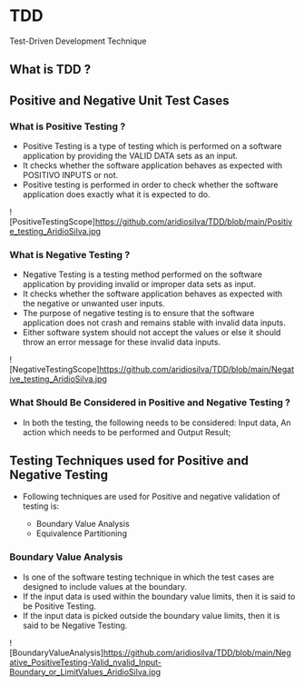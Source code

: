 # TDD
Test-Driven Development Technique

## What is TDD ?



## Positive and Negative Unit Test Cases

### What is Positive Testing ?

- Positive Testing is a type of testing which is performed on a software application by providing the VALID DATA sets as an input. 
- It checks whether the software application behaves as expected with POSITIVO INPUTS or not. 
- Positive testing is performed in order to check whether the software application does exactly what it is expected to do.

![PositiveTestingScope]<https://github.com/aridiosilva/TDD/blob/main/Positive_testing_AridioSilva.jpg>

### What is Negative Testing ?

- Negative Testing is a testing method performed on the software application by providing invalid or improper data sets as input. 
- It checks whether the software application behaves as expected with the negative or unwanted user inputs. 
- The purpose of negative testing is to ensure that the software application does not crash and remains stable with invalid data inputs.
- Either software system should not accept the values or else it should throw an error message for these invalid data inputs.

![NegativeTestingScope]<https://github.com/aridiosilva/TDD/blob/main/Negative_testing_AridioSilva.jpg>

### What Should Be Considered in Positive and Negative Testing ?

- In both the testing, the following needs to be considered:  Input data,  An action which needs to be performed  and Output Result;

## Testing Techniques used for Positive and Negative Testing

- Following techniques are used for Positive and negative validation of testing is:

   - Boundary Value Analysis
   - Equivalence Partitioning
   
 ### Boundary Value Analysis
 
- Is one of the software testing technique in which the test cases are designed to include values at the boundary. 
- If the input data is used within the boundary value limits, then it is said to be Positive Testing. 
- If the input data is picked outside the boundary value limits, then it is said to be Negative Testing.

![BoundaryValueAnalysis]<https://github.com/aridiosilva/TDD/blob/main/Negative_PositiveTesting-Valid_nvalid_Input-Boundary_or_LimitValues_AridioSilva.jpg>


